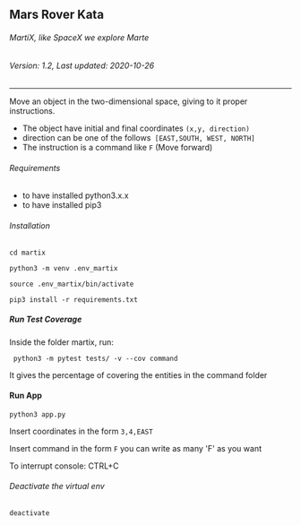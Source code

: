 ## Mars Rover Kata
###### MartiX, like SpaceX we explore Marte
###### Version: 1.2, Last updated: 2020-10-26


----
Move an object in the two-dimensional space, giving to it
proper instructions.
- The object have initial and final coordinates `(x,y, direction)`
- direction can be one of the follows` [EAST,SOUTH, WEST, NORTH]`
- The instruction is a command like `F` (Move forward)
###### Requirements
 - to have installed python3.x.x
 - to have installed pip3

###### Installation

`cd martix`

`python3 -m venv .env_martix`

`source .env_martix/bin/activate`

`pip3 install -r requirements.txt`

##### Run Test Coverage
Inside the folder martix, run:
 
` python3 -m pytest tests/ -v --cov command`

It gives the percentage of covering the entities in the command folder

#### Run App
`python3 app.py`

Insert coordinates in the form `3,4,EAST`

Insert command in the form `F`
you can write as many 'F' as you want

To interrupt console: CTRL+C

###### Deactivate the virtual env

`deactivate`